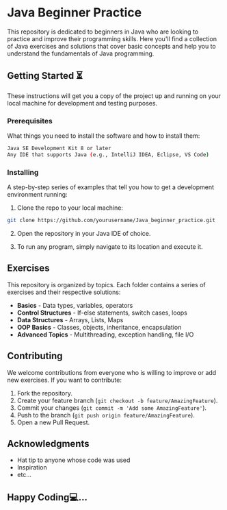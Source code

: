 # Java Beginner Practice

This repository is dedicated to beginners in Java who are looking to practice and improve their programming skills. Here you'll find a collection of Java exercises and solutions that cover basic concepts and help you to understand the fundamentals of Java programming.

## Getting Started ⏳

These instructions will get you a copy of the project up and running on your local machine for development and testing purposes.

### Prerequisites

What things you need to install the software and how to install them:

```bash
Java SE Development Kit 8 or later
Any IDE that supports Java (e.g., IntelliJ IDEA, Eclipse, VS Code)
```

### Installing

A step-by-step series of examples that tell you how to get a development environment running:

1. Clone the repo to your local machine:

```bash
git clone https://github.com/yourusername/Java_beginner_practice.git
```

2. Open the repository in your Java IDE of choice.

3. To run any program, simply navigate to its location and execute it.

## Exercises

This repository is organized by topics. Each folder contains a series of exercises and their respective solutions:

- **Basics** - Data types, variables, operators
- **Control Structures** - If-else statements, switch cases, loops
- **Data Structures** - Arrays, Lists, Maps
- **OOP Basics** - Classes, objects, inheritance, encapsulation
- **Advanced Topics** - Multithreading, exception handling, file I/O

## Contributing

We welcome contributions from everyone who is willing to improve or add new exercises. If you want to contribute:

1. Fork the repository.
2. Create your feature branch (`git checkout -b feature/AmazingFeature`).
3. Commit your changes (`git commit -m 'Add some AmazingFeature'`).
4. Push to the branch (`git push origin feature/AmazingFeature`).
5. Open a new Pull Request.

## Acknowledgments

- Hat tip to anyone whose code was used
- Inspiration
- etc...

## Happy Coding💻...
